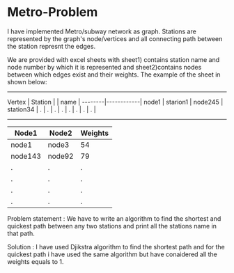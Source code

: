 # Metro-Problem

I have implemented Metro/subway network as graph. Stations are represented by the graph's node/vertices and all connecting path between the station represnt the edges.

We are provided with excel sheets with sheet1) contains station name and node number by which it is represented and sheet2)contains nodes between which edges exist and their weights. The example of the sheet in shown below:

----------------------                                     
Vertex  |   Station  |
        |   name     |
--------|------------|
node1   |  starion1  |
node245 |  station34 |
  .     |    .       |
  .     |    .       |
  .     |    .       |
  .     |    .       |
  
  
-----------------------------------
Node1    |   Node2    |  Weights
---------|------------|------------
node1    |  node3     |    54
node143  |  node92    |    79
  .      |    .       |    .
  .      |    .       |    .
  .      |    .       |    .
  .      |    .       |    .
  
   
  
Problem statement : We have to write an algorithm to find the shortest and quickest path between any two stations and print all the stations name in that path.

Solution : I have used Djikstra algorithm to find the shortest path and for the quickest path i have used the same algorithm but have conaidered all the weights equals to 1.
